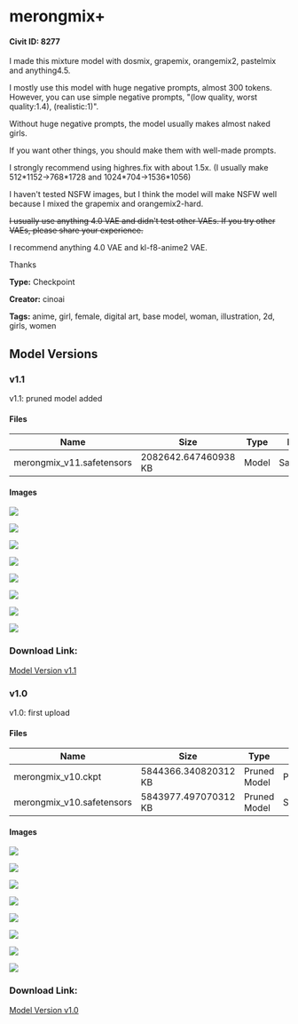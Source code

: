 # merongmix+

#### Civit ID: 8277

<p>I made this mixture model with dosmix, grapemix, orangemix2, pastelmix and anything4.5.</p><p>I mostly use this model with huge negative prompts, almost 300 tokens. However, you can use simple negative prompts, "(low quality, worst quality:1.4), (realistic:1)".</p><p>Without huge negative prompts, the model usually makes almost naked girls.</p><p>If you want other things, you should make them with well-made prompts.</p><p>I strongly recommend using highres.fix with about 1.5x. (I usually make 512*1152-&gt;768*1728 and 1024*704-&gt;1536*1056)</p><p>I haven't tested NSFW images, but I think the model will make NSFW well because I mixed the grapemix and orangemix2-hard.</p><p><s>I usually use anything 4.0 VAE and didn't test other VAEs. If you try other VAEs, please share your experience.</s></p><p>I recommend anything 4.0 VAE and kl-f8-anime2 VAE.</p><p></p><p>Thanks</p>

**Type:** Checkpoint

**Creator:** cinoai

**Tags:** anime, girl, female, digital art, base model, woman, illustration, 2d, girls, women

## Model Versions

### v1.1

<p>v1.1: pruned model added</p>

#### Files

| Name | Size | Type | Format | Download Url | AutoV1 | AutoV2 | SHA256 | CRC32 | BLAKE3 |
| --- | --- | --- | --- | --- | --- | --- | --- | --- | --- |
| merongmix_v11.safetensors | 2082642.647460938 KB | Model | SafeTensor | https://civitai.com/api/download/models/12711 | 9600DA17 | D2B55CD73A | D2B55CD73A1FD527B9760AA0BA6FB90CB663A913FABC6C013776AF2B59F6B3D7 | CF1340F2 | 6E9859929874227E17B740C2ADD984AE5D06BC1CBB907D6A8EB1C91DE2E5FAB7 |

#### Images

<p><img src="https://image.civitai.com/xG1nkqKTMzGDvpLrqFT7WA/5c2dcf30-1c3a-4577-5b4c-b5fd7be07200/width=450/122741.jpeg" /></p>

<p><img src="https://image.civitai.com/xG1nkqKTMzGDvpLrqFT7WA/9e21948f-aae0-40d9-64dc-1d00440bd800/width=450/122740.jpeg" /></p>

<p><img src="https://image.civitai.com/xG1nkqKTMzGDvpLrqFT7WA/96100247-3115-4c1c-0aa4-a0b28d830600/width=450/122739.jpeg" /></p>

<p><img src="https://image.civitai.com/xG1nkqKTMzGDvpLrqFT7WA/b99b5782-1315-48bc-466e-83569080e800/width=450/122738.jpeg" /></p>

<p><img src="https://image.civitai.com/xG1nkqKTMzGDvpLrqFT7WA/9b0ea48c-5267-4c75-9903-ee18ee05cf00/width=450/122737.jpeg" /></p>

<p><img src="https://image.civitai.com/xG1nkqKTMzGDvpLrqFT7WA/a3d2010b-cae3-4aad-e146-fc83373ccf00/width=450/122736.jpeg" /></p>

<p><img src="https://image.civitai.com/xG1nkqKTMzGDvpLrqFT7WA/29eaec02-dcc8-4e3a-75ff-0a04ab8c4000/width=450/122735.jpeg" /></p>

<p><img src="https://image.civitai.com/xG1nkqKTMzGDvpLrqFT7WA/4f1e919c-f159-4112-97cb-73a08580a600/width=450/122734.jpeg" /></p>

### Download Link:

[Model Version v1.1](https://civitai.com/api/download/models/12711)

### v1.0

<p>v1.0: first upload</p>

#### Files

| Name | Size | Type | Format | Download Url | AutoV1 | AutoV2 | SHA256 | CRC32 | BLAKE3 |
| --- | --- | --- | --- | --- | --- | --- | --- | --- | --- |
| merongmix_v10.ckpt | 5844366.340820312 KB | Pruned Model | PickleTensor | https://civitai.com/api/download/models/9767?type=Pruned%20Model&format=PickleTensor&size=pruned&fp=fp16 | CC26D2C7 | 2B143F5D03 | 2B143F5D037F47B5B054B268675521C83C2E4B95B8700C23655EFAD96BF52361 | BD69BA86 | 8C2030379C7D5A9484C617F20C30D2275572EB99ED8E86DC3E9322D3765C68E4 |
| merongmix_v10.safetensors | 5843977.497070312 KB | Pruned Model | SafeTensor | https://civitai.com/api/download/models/9767 | DE2F2560 | 180D42154F | 180D42154F1787FDD075EA2108FEC7C5223D5E9156B0CD54A2FE767C0D80F823 | EA0BB332 | A17EC294261AAABD218AE2C72D14DD68EBA561F6BF3BC62F343279CB9879C7A7 |

#### Images

<p><img src="https://image.civitai.com/xG1nkqKTMzGDvpLrqFT7WA/5c2dcf30-1c3a-4577-5b4c-b5fd7be07200/width=450/94730.jpeg" /></p>

<p><img src="https://image.civitai.com/xG1nkqKTMzGDvpLrqFT7WA/9e21948f-aae0-40d9-64dc-1d00440bd800/width=450/94731.jpeg" /></p>

<p><img src="https://image.civitai.com/xG1nkqKTMzGDvpLrqFT7WA/96100247-3115-4c1c-0aa4-a0b28d830600/width=450/94736.jpeg" /></p>

<p><img src="https://image.civitai.com/xG1nkqKTMzGDvpLrqFT7WA/b99b5782-1315-48bc-466e-83569080e800/width=450/94735.jpeg" /></p>

<p><img src="https://image.civitai.com/xG1nkqKTMzGDvpLrqFT7WA/9b0ea48c-5267-4c75-9903-ee18ee05cf00/width=450/94734.jpeg" /></p>

<p><img src="https://image.civitai.com/xG1nkqKTMzGDvpLrqFT7WA/a3d2010b-cae3-4aad-e146-fc83373ccf00/width=450/94733.jpeg" /></p>

<p><img src="https://image.civitai.com/xG1nkqKTMzGDvpLrqFT7WA/29eaec02-dcc8-4e3a-75ff-0a04ab8c4000/width=450/94732.jpeg" /></p>

<p><img src="https://image.civitai.com/xG1nkqKTMzGDvpLrqFT7WA/4f1e919c-f159-4112-97cb-73a08580a600/width=450/103896.jpeg" /></p>

### Download Link:

[Model Version v1.0](https://civitai.com/api/download/models/9767)

